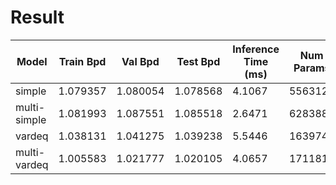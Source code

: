 # Result

| Model | Train Bpd | Val Bpd | Test Bpd | Inference Time (ms) | Num Params |
| - | - | - | - | - | - |
| simple | 1.079357 | 1.080054 | 1.078568 | 4.1067 | 556312 |
| multi-simple | 1.081993 | 1.087551 | 1.085518 | 2.6471 | 628388 |
| vardeq | 1.038131 | 1.041275 | 1.039238 | 5.5446 | 1639742 |
| multi-vardeq | 1.005583 | 1.021777 | 1.020105 | 4.0657 | 1711818 |
